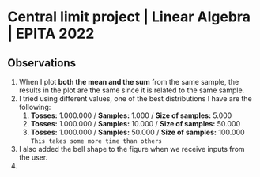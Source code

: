 # Central limit project | Linear Algebra | EPITA 2022

## Observations
1) When I plot **both the mean and the sum** from the same sample, the results in the plot are the same since it is related to the same sample.
2) I tried using different values, one of the best distributions I have are the following:
   1) **Tosses:** 1.000.000 / **Samples:** 1.000 / **Size of samples:** 5.000
   2) **Tosses:** 1.000.000 / **Samples:** 10.000 / **Size of samples:** 50.000
   3) **Tosses:** 1.000.000 / **Samples:** 50.000 / **Size of samples:** 100.000 `This takes some more time than others`
3) I also added the bell shape to the figure when we receive inputs from the user.
4) 